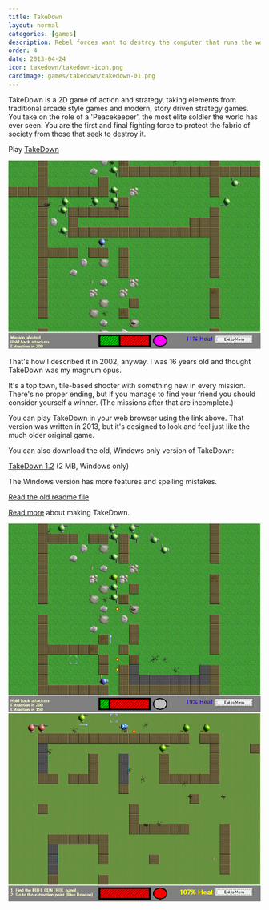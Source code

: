 ```yaml
---
title: TakeDown
layout: normal
categories: [games]
description: Rebel forces want to destroy the computer that runs the world. We're here to stop them.
order: 4
date: 2013-04-24
icon: takedown/takedown-icon.png
cardimage: games/takedown/takedown-01.png
---
```

TakeDown is a 2D game of action and strategy, taking elements from traditional 
arcade style games and modern, story driven strategy games. You take on the 
role of a 'Peacekeeper', the most elite soldier the world has ever seen. You 
are the first and final fighting force to protect the fabric of society from 
those that seek to destroy it.

<p>Play <a href="play/">TakeDown</a></p>

<img src="takedown-01.png" alt="a screenshot of TakeDown"/> 
 
That's how I described it in 2002, anyway. I was 16 years old and thought TakeDown was my magnum opus.

It's a top town, tile-based shooter with something new in every mission. There's no proper ending, but if you manage to find your friend you should consider yourself a winner. (The missions after that are incomplete.)

You can play TakeDown in your web browser using the link above. That version was written in 2013, but it's designed to look and feel just like the much older original game.

You can also download the old, Windows only version of TakeDown:

<p><a href="takedown-install-1.2.exe" onClick="_gaq.push(['_trackEvent','Download','Game',this.href]);; ">TakeDown 1.2</a> (2 MB, Windows only)</p>

The Windows version has more features and spelling mistakes.

[Read the old readme file](old-readme.html)

[Read more](/journal/2013-08-05-rewriting-takedown/) about making TakeDown.

<img src="takedown-02.png" alt="a screenshot of TakeDown"/>
<img src="takedown-03.png" alt="a screenshot of TakeDown"/>